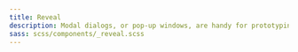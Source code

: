 ```yaml
---
title: Reveal
description: Modal dialogs, or pop-up windows, are handy for prototyping and production. Foundation includes Reveal our jQuery modal plugin, to make this easy for you.
sass: scss/components/_reveal.scss
---
```



